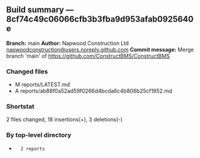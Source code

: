 ## Build summary — 8cf74c49c06066cfb3b3fba9d953afab0925640e

**Branch:** main
**Author:** Napwood Construction Ltd <napwoodconstruction@users.noreply.github.com>
**Commit message:** Merge branch 'main' of https://github.com/ConstructBMS/ConstructBMS

### Changed files
 - M	reports/LATEST.md
 - A	reports/ab88f0a52ad59f0266d4bcda6c4b806b25cf1952.md

### Shortstat
 2 files changed, 18 insertions(+), 3 deletions(-)

### By top-level directory
 -       2 reports
